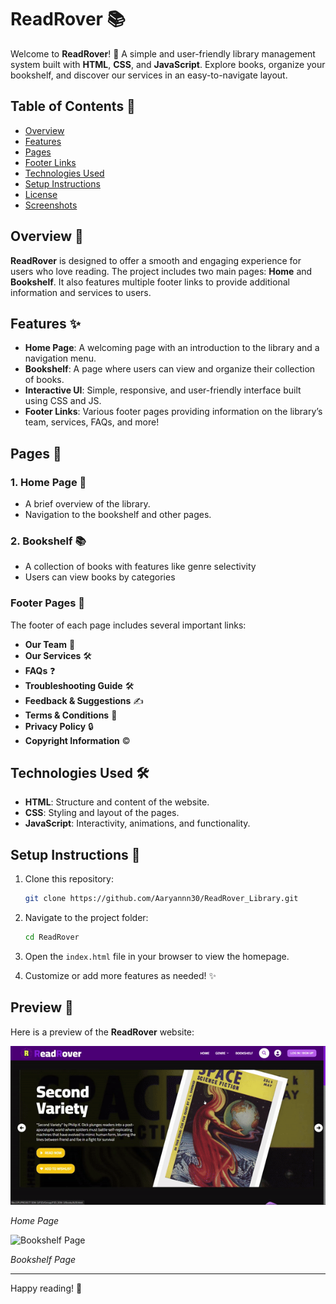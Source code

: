 # ReadRover 📚

Welcome to **ReadRover**! 🚀 A simple and user-friendly library management system built with **HTML**, **CSS**, and **JavaScript**. Explore books, organize your bookshelf, and discover our services in an easy-to-navigate layout. 

## Table of Contents 📑
- [Overview](#overview)
- [Features](#features)
- [Pages](#pages)
- [Footer Links](#footer-links)
- [Technologies Used](#technologies-used)
- [Setup Instructions](#setup-instructions)
- [License](#license)
- [Screenshots](#screenshots)

## Overview 🌟

**ReadRover** is designed to offer a smooth and engaging experience for users who love reading. The project includes two main pages: **Home** and **Bookshelf**. It also features multiple footer links to provide additional information and services to users.

## Features ✨

- **Home Page**: A welcoming page with an introduction to the library and a navigation menu.
- **Bookshelf**: A page where users can view and organize their collection of books.
- **Interactive UI**: Simple, responsive, and user-friendly interface built using CSS and JS.
- **Footer Links**: Various footer pages providing information on the library’s team, services, FAQs, and more!

## Pages 📄

### 1. **Home Page** 🏡
- A brief overview of the library.
- Navigation to the bookshelf and other pages.

### 2. **Bookshelf** 📚
- A collection of books with features like genre selectivity
- Users can view books by categories

### Footer Pages 📜
The footer of each page includes several important links:

- **Our Team** 🤝
- **Our Services** 🛠️
- **FAQs** ❓
- **Troubleshooting Guide** 🛠️
- **Feedback & Suggestions** ✍️
- **Terms & Conditions** 📜
- **Privacy Policy** 🔒
- **Copyright Information** ©️

## Technologies Used 🛠️

- **HTML**: Structure and content of the website.
- **CSS**: Styling and layout of the pages.
- **JavaScript**: Interactivity, animations, and functionality.
  
## Setup Instructions 🔧

1. Clone this repository:
    ```bash
    git clone https://github.com/Aaryannn30/ReadRover_Library.git
    ```

2. Navigate to the project folder:
    ```bash
    cd ReadRover
    ```

3. Open the `index.html` file in your browser to view the homepage.

4. Customize or add more features as needed! ✨

## Preview 📸

Here is a preview of the **ReadRover** website:

![Home Page](https://github.com/Aaryannn30/ReadRover_Library/blob/main/ReadRoverhome.gif)

*Home Page*

![Bookshelf Page]([https://github.com/Aaryannn30/ReadRover_Library/blob/main/RRShelf.gif](https://github.com/Aaryannn30/ReadRover_Library/blob/main/RRShelf.gif))

*Bookshelf Page*


---

Happy reading! 📖
